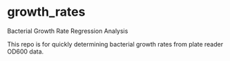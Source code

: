 # growth_rates
Bacterial Growth Rate Regression Analysis

This repo is for quickly determining bacterial growth rates from plate reader OD600 data.
